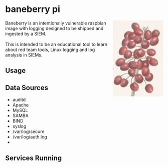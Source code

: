 # baneberry pi
<p align="center">
<img align="right" src="https://github.com/diskurse/baneberry/blob/master/images/imageedit_4_2684878937.jpg">
</p>
Baneberry is an intentionally vulnerable raspbian image with logging designed to be shipped and ingested by a SIEM.
<br><br>
This is intended to be an educational tool to learn about red team tools, Linux logging and log analysis in SIEMs.

## Usage

## Data Sources

+ auditd
+ Apache
+ MySQL 
+ SAMBA
+ BIND
+ syslog
+ /var/log/secure
+ /var/log/auth.log
+ 

## Services Running
